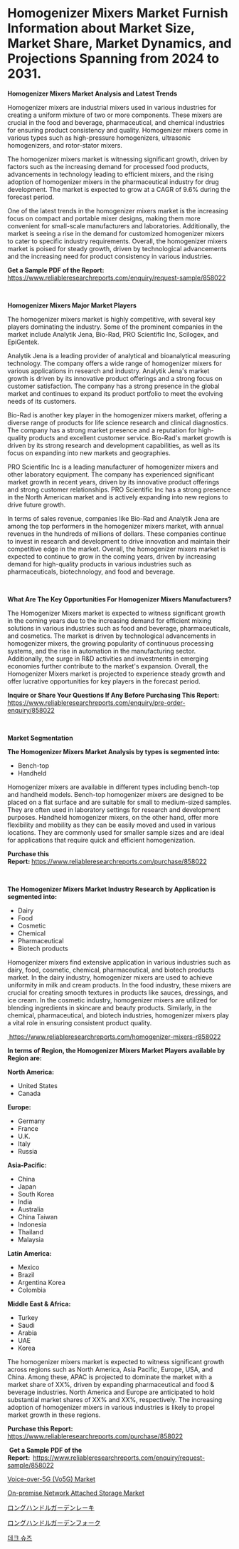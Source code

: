 <p><h1>Homogenizer Mixers Market Furnish Information about Market Size, Market Share, Market Dynamics, and Projections Spanning from 2024 to 2031.</h1></p><p><strong>Homogenizer Mixers Market Analysis and Latest Trends</strong></p>
<p><p>Homogenizer mixers are industrial mixers used in various industries for creating a uniform mixture of two or more components. These mixers are crucial in the food and beverage, pharmaceutical, and chemical industries for ensuring product consistency and quality. Homogenizer mixers come in various types such as high-pressure homogenizers, ultrasonic homogenizers, and rotor-stator mixers.</p><p>The homogenizer mixers market is witnessing significant growth, driven by factors such as the increasing demand for processed food products, advancements in technology leading to efficient mixers, and the rising adoption of homogenizer mixers in the pharmaceutical industry for drug development. The market is expected to grow at a CAGR of 9.6% during the forecast period.</p><p>One of the latest trends in the homogenizer mixers market is the increasing focus on compact and portable mixer designs, making them more convenient for small-scale manufacturers and laboratories. Additionally, the market is seeing a rise in the demand for customized homogenizer mixers to cater to specific industry requirements. Overall, the homogenizer mixers market is poised for steady growth, driven by technological advancements and the increasing need for product consistency in various industries.</p></p>
<p><strong>Get a Sample PDF of the Report:&nbsp;</strong> <a href="https://www.reliableresearchreports.com/enquiry/request-sample/858022">https://www.reliableresearchreports.com/enquiry/request-sample/858022</a></p>
<p>&nbsp;</p>
<p><strong>Homogenizer Mixers Major Market Players</strong></p>
<p><p>The homogenizer mixers market is highly competitive, with several key players dominating the industry. Some of the prominent companies in the market include Analytik Jena, Bio-Rad, PRO Scientific Inc, Scilogex, and EpiGentek.</p><p>Analytik Jena is a leading provider of analytical and bioanalytical measuring technology. The company offers a wide range of homogenizer mixers for various applications in research and industry. Analytik Jena's market growth is driven by its innovative product offerings and a strong focus on customer satisfaction. The company has a strong presence in the global market and continues to expand its product portfolio to meet the evolving needs of its customers.</p><p>Bio-Rad is another key player in the homogenizer mixers market, offering a diverse range of products for life science research and clinical diagnostics. The company has a strong market presence and a reputation for high-quality products and excellent customer service. Bio-Rad's market growth is driven by its strong research and development capabilities, as well as its focus on expanding into new markets and geographies.</p><p>PRO Scientific Inc is a leading manufacturer of homogenizer mixers and other laboratory equipment. The company has experienced significant market growth in recent years, driven by its innovative product offerings and strong customer relationships. PRO Scientific Inc has a strong presence in the North American market and is actively expanding into new regions to drive future growth.</p><p>In terms of sales revenue, companies like Bio-Rad and Analytik Jena are among the top performers in the homogenizer mixers market, with annual revenues in the hundreds of millions of dollars. These companies continue to invest in research and development to drive innovation and maintain their competitive edge in the market. Overall, the homogenizer mixers market is expected to continue to grow in the coming years, driven by increasing demand for high-quality products in various industries such as pharmaceuticals, biotechnology, and food and beverage.</p></p>
<p>&nbsp;</p>
<p><strong>What Are The Key Opportunities For Homogenizer Mixers Manufacturers?</strong></p>
<p><p>The Homogenizer Mixers market is expected to witness significant growth in the coming years due to the increasing demand for efficient mixing solutions in various industries such as food and beverage, pharmaceuticals, and cosmetics. The market is driven by technological advancements in homogenizer mixers, the growing popularity of continuous processing systems, and the rise in automation in the manufacturing sector. Additionally, the surge in R&D activities and investments in emerging economies further contribute to the market's expansion. Overall, the Homogenizer Mixers market is projected to experience steady growth and offer lucrative opportunities for key players in the forecast period.</p></p>
<p><strong>Inquire or Share Your Questions If Any Before Purchasing This Report:</strong> <a href="https://www.reliableresearchreports.com/enquiry/pre-order-enquiry/858022">https://www.reliableresearchreports.com/enquiry/pre-order-enquiry/858022</a></p>
<p>&nbsp;</p>
<p><strong>Market Segmentation</strong></p>
<p><strong>The Homogenizer Mixers Market Analysis by types is segmented into:</strong></p>
<p><ul><li>Bench-top</li><li>Handheld</li></ul></p>
<p><p>Homogenizer mixers are available in different types including bench-top and handheld models. Bench-top homogenizer mixers are designed to be placed on a flat surface and are suitable for small to medium-sized samples. They are often used in laboratory settings for research and development purposes. Handheld homogenizer mixers, on the other hand, offer more flexibility and mobility as they can be easily moved and used in various locations. They are commonly used for smaller sample sizes and are ideal for applications that require quick and efficient homogenization.</p></p>
<p><strong>Purchase this Report:&nbsp;</strong><a href="https://www.reliableresearchreports.com/purchase/858022">https://www.reliableresearchreports.com/purchase/858022</a></p>
<p>&nbsp;</p>
<p><strong>The Homogenizer Mixers Market Industry Research by Application is segmented into:</strong></p>
<p><ul><li>Dairy</li><li>Food</li><li>Cosmetic</li><li>Chemical</li><li>Pharmaceutical</li><li>Biotech products</li></ul></p>
<p><p>Homogenizer mixers find extensive application in various industries such as dairy, food, cosmetic, chemical, pharmaceutical, and biotech products market. In the dairy industry, homogenizer mixers are used to achieve uniformity in milk and cream products. In the food industry, these mixers are crucial for creating smooth textures in products like sauces, dressings, and ice cream. In the cosmetic industry, homogenizer mixers are utilized for blending ingredients in skincare and beauty products. Similarly, in the chemical, pharmaceutical, and biotech industries, homogenizer mixers play a vital role in ensuring consistent product quality.</p></p>
<p><a href="https://www.reliableresearchreports.com/homogenizer-mixers-r858022">&nbsp;https://www.reliableresearchreports.com/homogenizer-mixers-r858022</a></p>
<p><strong>In terms of Region, the Homogenizer Mixers Market Players available by Region are:</strong></p>
<p>
    <p> <strong> North America: </strong>
        <ul>
            <li>United States</li>
            <li>Canada</li>
        </ul>
        </p> 
    <p> <strong> Europe: </strong>
        <ul>
            <li>Germany</li>
            <li>France</li>
            <li>U.K.</li>
            <li>Italy</li>
            <li>Russia</li>
        </ul>
        </p> 
    <p> <strong> Asia-Pacific: </strong>
        <ul>
            <li>China</li>
            <li>Japan</li>
            <li>South Korea</li>
            <li>India</li>
            <li>Australia</li>
            <li>China Taiwan</li>
            <li>Indonesia</li>
            <li>Thailand</li>
            <li>Malaysia</li>
        </ul>
        </p> 
    <p> <strong> Latin America: </strong>
        <ul>
            <li>Mexico</li>
            <li>Brazil</li>
            <li>Argentina Korea</li>
            <li>Colombia</li>
        </ul>
        </p> 
    <p> <strong> Middle East & Africa: </strong>
        <ul>
            <li>Turkey</li>
            <li>Saudi</li>
            <li>Arabia</li>
            <li>UAE</li>
            <li>Korea</li>
        </ul>
    </p>
    </p>
<p><p>The homogenizer mixers market is expected to witness significant growth across regions such as North America, Asia Pacific, Europe, USA, and China. Among these, APAC is projected to dominate the market with a market share of XX%, driven by expanding pharmaceutical and food & beverage industries. North America and Europe are anticipated to hold substantial market shares of XX% and XX%, respectively. The increasing adoption of homogenizer mixers in various industries is likely to propel market growth in these regions.</p></p>
<p><strong>Purchase this Report: </strong><a href="https://www.reliableresearchreports.com/purchase/858022">https://www.reliableresearchreports.com/purchase/858022</a></p>
<p>&nbsp;<strong>Get a Sample PDF of the Report:&nbsp;&nbsp;</strong><a href="https://www.reliableresearchreports.com/enquiry/request-sample/858022">https://www.reliableresearchreports.com/enquiry/request-sample/858022</a></p>
<p><strong></strong></p>
<p><p><a href="https://github.com/riwar777/Market-Research-Report-List-1/blob/main/voice-over-5g-vo5g-market.md">Voice-over-5G (Vo5G) Market</a></p><p><a href="https://github.com/AKSHATREPORTPRIME/Market-Research-Report-List-5/blob/main/on-premise-network-attached-storage-market.md">On-premise Network Attached Storage Market</a></p><p><a href="https://github.com/hwbcz413288296/Market-Research-Report-List-2/blob/main/9664214154901.md">ロングハンドルガーデンレーキ</a></p><p><a href="https://github.com/JacksonWiza1924/Market-Research-Report-List-2/blob/main/4845243154902.md">ロングハンドルガーデンフォーク</a></p><p><a href="https://github.com/sammyUltyylrich9067856/Market-Research-Report-List-2/blob/main/6493984165549.md">데크 슈즈</a></p></p>